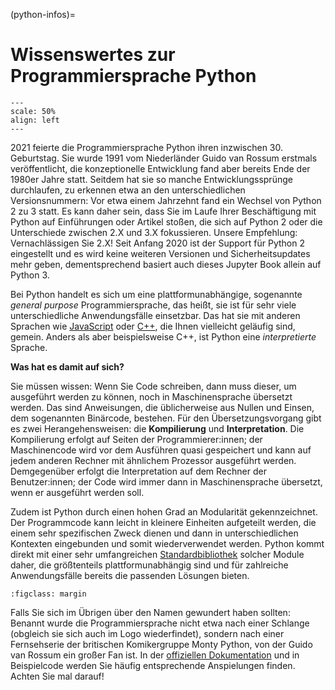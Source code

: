 (python-infos)=

# Wissenswertes zur Programmiersprache Python

```{figure} ../img/dh-robot.png
---
scale: 50%
align: left
---
```

2021 feierte die Programmiersprache Python ihren inzwischen 30. Geburtstag. Sie wurde 1991 vom Niederländer Guido van Rossum erstmals veröffentlicht, die konzeptionelle Entwicklung fand aber bereits Ende der 1980er Jahre statt. Seitdem hat sie so manche Entwicklungssprünge durchlaufen, zu erkennen etwa an den unterschiedlichen Versionsnummern: Vor etwa einem Jahrzehnt fand ein Wechsel von Python 2 zu 3 statt. Es kann daher sein, dass Sie im Laufe Ihrer Beschäftigung mit Python auf Einführungen oder Artikel stoßen, die sich auf Python 2 oder die Unterschiede zwischen 2.X und 3.X fokussieren. Unsere Empfehlung: Vernachlässigen Sie 2.X! Seit Anfang 2020 ist der Support für Python 2 eingestellt und es wird keine weiteren Versionen und Sicherheitsupdates mehr geben, dementsprechend basiert auch dieses Jupyter Book allein auf Python 3.

Bei Python handelt es sich um eine plattformunabhängige, sogenannte *general purpose* Programmiersprache, das heißt, sie ist für sehr viele unterschiedliche Anwendungsfälle einsetzbar. Das hat sie mit anderen Sprachen wie [JavaScript](https://de.wikipedia.org/wiki/JavaScript) oder [C++](https://de.wikipedia.org/wiki/C%2B%2B), die Ihnen vielleicht geläufig sind, gemein. Anders als aber beispielsweise C++, ist Python eine *interpretierte* Sprache. 

**Was hat es damit auf sich?**

Sie müssen wissen: Wenn Sie Code schreiben, dann muss dieser, um ausgeführt werden zu können, noch in Maschinensprache übersetzt werden. Das sind Anweisungen, die üblicherweise aus Nullen und Einsen, dem sogenannten Binärcode, bestehen. Für den Übersetzungsvorgang gibt es zwei Herangehensweisen: die **Kompilierung** und **Interpretation**. Die Kompilierung erfolgt auf Seiten der Programmierer:innen; der Maschinencode wird vor dem Ausführen quasi gespeichert und kann auf jedem anderen Rechner mit ähnlichem Prozessor ausgeführt werden. Demgegenüber erfolgt die Interpretation auf dem Rechner der Benutzer:innen; der Code wird immer dann in Maschinensprache übersetzt, wenn er ausgeführt werden soll.

Zudem ist Python durch einen hohen Grad an Modularität gekennzeichnet. Der Programmcode kann leicht in kleinere Einheiten aufgeteilt werden, die einem sehr spezifischen Zweck dienen und dann in unterschiedlichen Kontexten eingebunden und somit wiederverwendet werden. Python kommt direkt mit einer sehr umfangreichen [Standardbibliothek](https://docs.python.org/3/library/) solcher Module daher, die größtenteils plattformunabhängig sind und für zahlreiche Anwendungsfälle bereits die passenden Lösungen bieten.

```{figure} ../img/python-logo.png
:figclass: margin
```

Falls Sie sich im Übrigen über den Namen gewundert haben sollten: Benannt wurde die Programmiersprache nicht etwa nach einer Schlange (obgleich sie sich auch im Logo wiederfindet), sondern nach einer Fernsehserie der britischen Komikergruppe Monty Python, von der Guido van Rossum ein großer Fan ist. In der [offiziellen Dokumentation](https://docs.python.org/3/) und in Beispielcode werden Sie häufig entsprechende Anspielungen finden. Achten Sie mal darauf!
